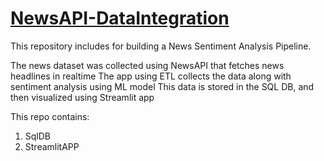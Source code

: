 # <u>NewsAPI-DataIntegration</u>
This repository includes for building a News Sentiment Analysis Pipeline.

The news dataset was collected using NewsAPI that fetches news headlines in realtime
The app using ETL collects the data along with sentiment analysis using ML model 
This data is stored in the SQL DB, and then visualized using Streamlit app

This repo contains:
1. SqlDB
2. StreamlitAPP

